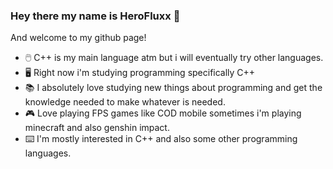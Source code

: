### Hey there my name is HeroFluxx 👋
And welcome to my github page!

- :computer_mouse: C++ is my main language atm but i will eventually try other languages.
- :desktop_computer: Right now i'm studying programming specifically C++
- :books: I absolutely love studying new things about programming and get the knowledge needed to make whatever is needed.
- :video_game: Love playing FPS games like COD mobile sometimes i'm playing minecraft and also genshin impact.
- :keyboard: I'm mostly interested in C++ and also some other programming languages.
